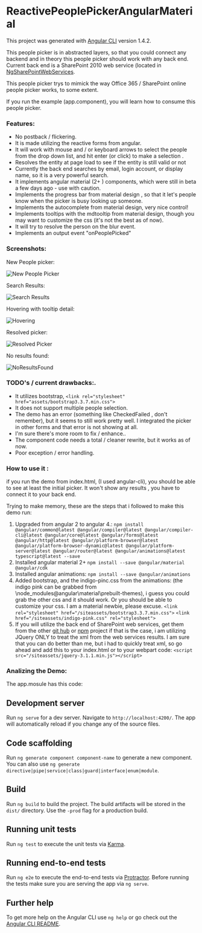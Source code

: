 # ReactivePeoplePickerAngularMaterial

This project was generated with [Angular CLI](https://github.com/angular/angular-cli) version 1.4.2.

This people picker is in abstracted layers, so that you could connect any backend and in theory this people picker should work with any back end. Current back end is a SharePoint 2010 web service (located in [NgSharePointWebServices](https://github.com/isaacchacon/NgSharePointWebServices).

This people picker trys to mimick the way Office 365 / SharePoint online people picker works, to some extent.

If you run the example (app.component), you will learn how to consume this people picker.

### Features: 

- No postback / flickering.
- It is made utilizing the reactive forms from angular.
- It will work with mouse and / or keyboard arrows to select the people from the drop down list, and hit enter (or click) to make a selection .
- Resolves the entity at page load to see if the entity is still valid or not
- Currently the back end searches by email, login account, or display name, so it is a very powerful search.
- It implements angular material (2+ ) components, which were still in beta a few days ago - use with caution.
- Implements the progress bar from material design , so that it let's people know when the picker is busy looking up someone.
- Implements the autocomplete from material design, very nice control!
- Implements tooltips with the mdtooltip from material design, though you may want to customize the css (it's not the best as of now).
- It will try to resolve the person on the blur event.
- Implements an output event "onPeoplePicked"

### Screenshots:

New People picker:

![New People Picker](https://github.com/isaacchacon/NgReactivePeoplePickerAngularMaterial/raw/master/doc/1.png)


Search Results:

![Search Results](https://github.com/isaacchacon/NgReactivePeoplePickerAngularMaterial/raw/master/doc/SearchResults.png)


Hovering with tooltip detail:

![Hovering](https://github.com/isaacchacon/NgReactivePeoplePickerAngularMaterial/raw/master/doc/Hovering.png)

Resolved picker:

![Resolved Picker](https://github.com/isaacchacon/NgReactivePeoplePickerAngularMaterial/raw/master/doc/ResolvedPicker.png)

No results found:

![NoResultsFound](https://github.com/isaacchacon/NgReactivePeoplePickerAngularMaterial/raw/master/doc/NoResultsFound.png)


### TODO's / current drawbacks:.

- It utilizes bootstrap, `<link rel="stylesheet" href="assets/bootstrap3.3.7.min.css">`
- It does not support multiple people selection.
- The demo has an error (something like CheckedFailed , don't remember), but it seems to still work pretty well. I integrated the picker in other forms and that error is not showing at all.
- I'm sure there's more room to fix / enhance..
- The component code needs a total / cleaner rewrite, but it works as of now.
- Poor exception / error handling.

### How to use it : 

if you run the demo from index.html, (I used angular-cli), you should be able to see at least the initial picker.
It won't show any results , you have to connect it to your back end.

Trying to make memory, these are the steps that i followed to make this demo run:

1. Upgraded from angular 2 to angular 4.:
  `npm install @angular/common@latest @angular/compiler@latest @angular/compiler-cli@latest @angular/core@latest @angular/forms@latest @angular/http@latest @angular/platform-browser@latest @angular/platform-browser-dynamic@latest @angular/platform-server@latest @angular/router@latest @angular/animations@latest typescript@latest --save`
2. Installed angular material 2+
  `npm install --save @angular/material @angular/cdk`
3. Installed angular animations:
  `npm install --save @angular/animations`
4. Added bootstrap, and the indigo-pinc.css from the animations:
  (the indigo pink can be grabbed from \node_modules\@angular\material\prebuilt-themes), i guess you could grab the other css and it should work. Or you should be able to customize your css. I am a material newbie, please excuse.
  `<link rel="stylesheet" href="/siteassets/bootstrap3.3.7.min.css">`
  `<link href="/siteassets/indigo-pink.css" rel="stylesheet">`
5. If you will utilize the back end of SharePoint web services, get them from the other [git hub](https://github.com/isaacchacon/NgSharePointWebServices) or [npm](https://www.npmjs.com/package/ng-tax-share-point-web-services-module) project
    if that is the case, i am utilizing JQuery ONLY to treat the xml from the web services results. 
    I am sure that you can do better than me, but i had to quickly treat xml, so go ahead and add this to your index.html or to your webpart code: `<script src="/siteassets/jquery-3.1.1.min.js"></script>`


### Analizing the Demo:

The app.mosule has this code:


## Development server

Run `ng serve` for a dev server. Navigate to `http://localhost:4200/`. The app will automatically reload if you change any of the source files.

## Code scaffolding

Run `ng generate component component-name` to generate a new component. You can also use `ng generate directive|pipe|service|class|guard|interface|enum|module`.

## Build

Run `ng build` to build the project. The build artifacts will be stored in the `dist/` directory. Use the `-prod` flag for a production build.

## Running unit tests

Run `ng test` to execute the unit tests via [Karma](https://karma-runner.github.io).

## Running end-to-end tests

Run `ng e2e` to execute the end-to-end tests via [Protractor](http://www.protractortest.org/).
Before running the tests make sure you are serving the app via `ng serve`.

## Further help

To get more help on the Angular CLI use `ng help` or go check out the [Angular CLI README](https://github.com/angular/angular-cli/blob/master/README.md).
